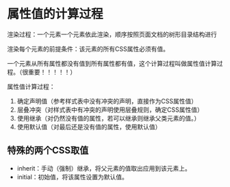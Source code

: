 # 属性值的计算过程

渲染过程：一个元素一个元素依此渲染，顺序按照页面文档的树形目录结构进行

渲染每个元素的前提条件：该元素的所有CSS属性必须有值。

一个元素从所有属性都没有值到所有属性都有值，这个计算过程叫做属性值计算过程。（很重要！！！！！）

属性值计算过程：

1. 确定声明值（参考样式表中没有冲突的声明，直接作为CSS属性值）
2. 层叠冲突（对样式表中有冲突的声明使用层叠规则，确定CSS属性值）
3. 使用继承（对仍然没有值的属性，若可以继承则继承父类元素的值。）
4. 使用默认值（对最后还是没有值的属性，使用默认值）

## 特殊的两个CSS取值

- inherit：手动（强制）继承，将父元素的值取出应用到该元素上。
- initial：初始值，将该属性设置为默认值。

